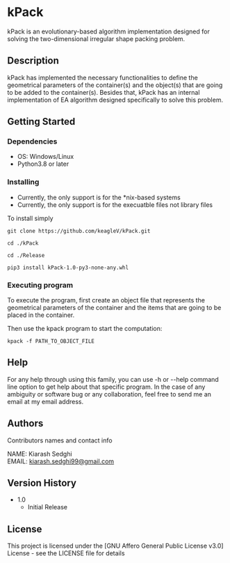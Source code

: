 # kPack

kPack is an evolutionary-based algorithm implementation designed for solving the two-dimensional irregular shape packing problem.

## Description


kPack has implemented the necessary functionalities to define the geometrical parameters of the container(s) and the object(s) that are going to be
added to the container(s). Besides that, kPack has an internal implementation of EA algorithm designed specifically to solve this problem.


## Getting Started

### Dependencies

* OS: Windows/Linux
* Python3.8 or later

### Installing


* Currently, the only support is for the \*nix-based systems
* Currently, the only support is for the execuatble files not library files


To install simply
```
git clone https://github.com/keagleV/kPack.git
```

```
cd ./kPack
```

```
cd ./Release 
```
```
pip3 install kPack-1.0-py3-none-any.whl
```




### Executing program

To execute the program, first create an object file that represents the geometrical parameters of the container and the items that are going to
be placed in the container.


Then use the kpack program to start the computation:
```
kpack -f PATH_TO_OBJECT_FILE
```



## Help

For any help through using this family, you can use -h or --help command line option to get help about that specific program.
In the case of any ambiguity or software bug or any collaboration, feel free to send me an email at my email address.


## Authors

Contributors names and contact info

NAME: Kiarash Sedghi<br /> 
EMAIL: kiarash.sedghi99@gmail.com




## Version History

* 1.0
    * Initial Release

## License

This project is licensed under the [GNU Affero General Public License v3.0] License - see the LICENSE file for details

